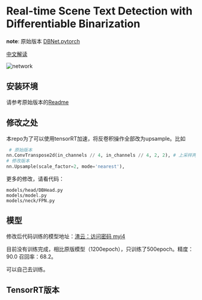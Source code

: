 # Real-time Scene Text Detection with Differentiable Binarization

**note**: 原始版本 [DBNet.pytorch](https://github.com/WenmuZhou/DBNet.pytorch)

[中文解读](https://zhuanlan.zhihu.com/p/94677957)

![network](imgs/paper/db.jpg)

## 安装环境

请参考原始版本的[Readme](https://github.com/WenmuZhou/DBNet.pytorch/blob/master/README.MD)



## 修改之处

本repo为了可以使用tensorRT加速，将反卷积操作全部改为upsample。比如

```python
 # 原始版本
nn.ConvTranspose2d(in_channels // 4, in_channels // 4, 2, 2), # 上采样两倍
# 修改版本 
nn.Upsample(scale_factor=2, mode='nearest'),
```

更多的修改，请看代码：

```
models/head/DBHead.py 
models/model.py 
models/neck/FPN.py
```

## 模型

修改后代码训练的模型地址：[渣云：访问密码 myj4 ](https://pan.baidu.com/s/10Ff-0AJkkpC9jGWdNSsN6g)

目前没有训练完成，相比原版模型（1200epoch），只训练了500epoch。精度：90.0  召回率：68.2。 

可以自己去训练。

## TensorRT版本

[地址]: https://github.com/BaofengZan/DBNet-TensorRT

 
